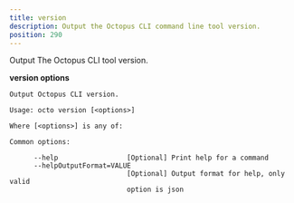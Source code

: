 ```yaml
---
title: version
description: Output the Octopus CLI command line tool version.
position: 290
---
```


Output The Octopus CLI tool version.

**version options**

```text
Output Octopus CLI version.

Usage: octo version [<options>]

Where [<options>] is any of:

Common options:

      --help                 [Optional] Print help for a command
      --helpOutputFormat=VALUE
                             [Optional] Output format for help, only valid
                             option is json
```

